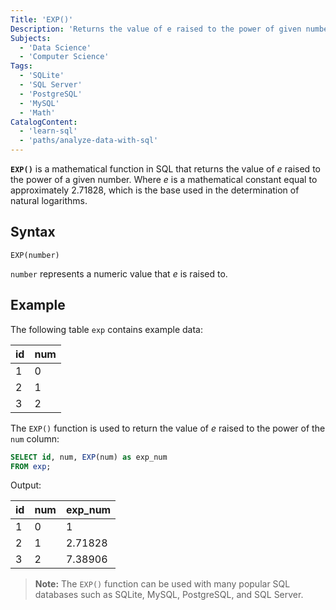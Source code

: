 ```yaml
---
Title: 'EXP()'
Description: 'Returns the value of e raised to the power of given number.'
Subjects:
  - 'Data Science'
  - 'Computer Science'
Tags:
  - 'SQLite'
  - 'SQL Server'
  - 'PostgreSQL'
  - 'MySQL'
  - 'Math'
CatalogContent:
  - 'learn-sql'
  - 'paths/analyze-data-with-sql'
---
```


**`EXP()`** is a mathematical function in SQL that returns the value of _e_ raised to the power of a given number. Where _e_ is a mathematical constant equal to approximately 2.71828, which is the base used in the determination of natural logarithms.

## Syntax

```pseudo
EXP(number)
```

`number` represents a numeric value that _e_ is raised to.

## Example

The following table `exp` contains example data:

| id | num |
|----|-----|
| 1  | 0   |
| 2  | 1   |
| 3  | 2   |

The `EXP()` function is used to return the value of _e_ raised to the power of the `num` column:

```sql
SELECT id, num, EXP(num) as exp_num
FROM exp;
```

Output: 

| id | num | exp_num |
|----|-----|---------|
| 1  | 0   | 1       |
| 2  | 1   | 2.71828 |
| 3  | 2   | 7.38906 |

> **Note:** The `EXP()` function can be used with many popular SQL databases such as SQLite, MySQL, PostgreSQL, and SQL Server.

